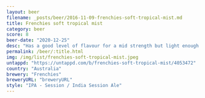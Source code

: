 ```yaml
---
layout: beer
filename: _posts/beer/2016-11-09-frenchies-soft-tropical-mist.md
title: Frenchies soft tropical mist
category: beer
score: 8
beer-date: "2020-12-25"
desc: "Has a good level of flavour for a mid strength but light enough that you could still easily keep knocking these back. Zesty on the nose with a little citrus tang on the tongue"
permalink: /beer/:title.html
img: /img/list/frenchies-soft-tropical-mist.jpeg
untappd: "https://untappd.com/b/frenchies-soft-tropical-mist/4053472"
country: "Australia"
brewery: "Frenchies"
breweryURL: "breweryURL"
style: "IPA - Session / India Session Ale"
---
```


